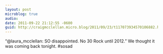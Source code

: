 ```yaml
---
layout: post
microblog: true
audio: 
date: 2011-09-22 21:12:55 -0600
guid: http://craigmcclellan.micro.blog/2011/09/23/t117073934570106882.html
---
```

“@laura_mcclellan: SO disappointed. No 30 Rock until 2012.” We thought it was coming back tonight. #sosad
